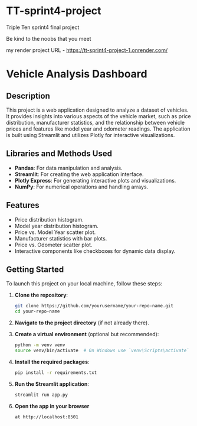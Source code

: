 # TT-sprint4-project
Triple Ten sprint4 final project

Be kind to the noobs that you meet

my render project URL - https://tt-sprint4-project-1.onrender.com/

# Vehicle Analysis Dashboard

## Description

This project is a web application designed to analyze a dataset of vehicles. It provides insights into various aspects of the vehicle market, such as price distribution, manufacturer statistics, and the relationship between vehicle prices and features like model year and odometer readings. The application is built using Streamlit and utilizes Plotly for interactive visualizations.

## Libraries and Methods Used

- **Pandas**: For data manipulation and analysis.
- **Streamlit**: For creating the web application interface.
- **Plotly Express**: For generating interactive plots and visualizations.
- **NumPy**: For numerical operations and handling arrays.

## Features

- Price distribution histogram.
- Model year distribution histogram.
- Price vs. Model Year scatter plot.
- Manufacturer statistics with bar plots.
- Price vs. Odometer scatter plot.
- Interactive components like checkboxes for dynamic data display.

## Getting Started

To launch this project on your local machine, follow these steps:

1. **Clone the repository**:
   ```bash
   git clone https://github.com/yourusername/your-repo-name.git
   cd your-repo-name

2. **Navigate to the project directory** (if not already there).

3. **Create a virtual environment** (optional but recommended):
   ```bash
   python -m venv venv
   source venv/bin/activate  # On Windows use `venv\Scripts\activate`

4. **Install the required packages**:
   ```bash
   pip install -r requirements.txt

5. **Run the Streamlit application**:
   ```bash
   streamlit run app.py

6. **Open the app in your browser** 
   ```bash
   at http://localhost:8501